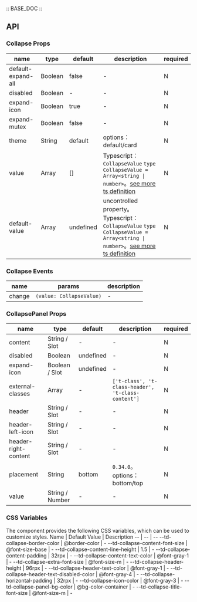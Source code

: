 :: BASE_DOC ::

## API

### Collapse Props

 name               | type    | default   | description                                                                                                                                                                                                | required 
--------------------|---------|-----------|------------------------------------------------------------------------------------------------------------------------------------------------------------------------------------------------------------|----------
 default-expand-all | Boolean | false     | \-                                                                                                                                                                                                         | N        
 disabled           | Boolean | -         | \-                                                                                                                                                                                                         | N        
 expand-icon        | Boolean | true      | \-                                                                                                                                                                                                         | N        
 expand-mutex       | Boolean | false     | \-                                                                                                                                                                                                         | N        
 theme              | String  | default   | options：default/card                                                                                                                                                                                       | N        
 value              | Array   | []        | Typescript：`CollapseValue` `type CollapseValue = Array<string \| number>`。[see more ts definition](https://github.com/Tencent/tdesign-miniprogram/tree/develop/src/collapse/type.ts)                       | N        
 default-value      | Array   | undefined | uncontrolled property。Typescript：`CollapseValue` `type CollapseValue = Array<string \| number>`。[see more ts definition](https://github.com/Tencent/tdesign-miniprogram/tree/develop/src/collapse/type.ts) | N        

### Collapse Events

 name   | params                   | description 
--------|--------------------------|-------------
 change | `(value: CollapseValue)` | \-          

### CollapsePanel Props

 name                 | type            | default   | description                                        | required 
----------------------|-----------------|-----------|----------------------------------------------------|----------
 content              | String / Slot   | -         | \-                                                 | N        
 disabled             | Boolean         | undefined | \-                                                 | N        
 expand-icon          | Boolean / Slot  | undefined | \-                                                 | N        
 external-classes     | Array           | -         | `['t-class', 't-class-header', 't-class-content']` | N        
 header               | String / Slot   | -         | \-                                                 | N        
 header-left-icon     | String / Slot   | -         | \-                                                 | N        
 header-right-content | String / Slot   | -         | \-                                                 | N        
 placement            | String          | bottom    | `0.34.0`。options：bottom/top                        | N        
 value                | String / Number | -         | \-                                                 | N        

### CSS Variables

The component provides the following CSS variables, which can be used to customize styles.
Name | Default Value | Description
-- | -- | --
--td-collapse-border-color | @border-color | -
--td-collapse-content-font-size | @font-size-base | -
--td-collapse-content-line-height | 1.5 | -
--td-collapse-content-padding | 32rpx | -
--td-collapse-content-text-color | @font-gray-1 | -
--td-collapse-extra-font-size | @font-size-m | -
--td-collapse-header-height | 96rpx | -
--td-collapse-header-text-color | @font-gray-1 | -
--td-collapse-header-text-disabled-color | @font-gray-4 | -
--td-collapse-horizontal-padding | 32rpx | -
--td-collapse-icon-color | @font-gray-3 | -
--td-collapse-panel-bg-color | @bg-color-container | -
--td-collapse-title-font-size | @font-size-m | - 

